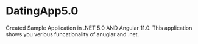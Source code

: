 # DatingApp5.0

Created Sample Application in .NET 5.0 AND Angular 11.0. This application shows you verious funcationality of anuglar and .net.
